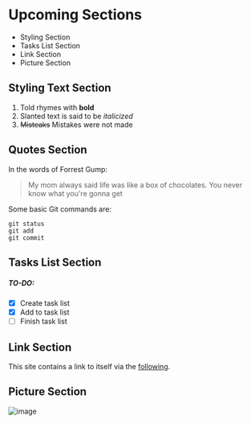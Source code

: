 # Upcoming Sections
- Styling Section
- Tasks List Section
- Link Section
- Picture Section

## Styling Text Section

1. Told rhymes with **bold**
2. Slanted text is said to be *italicized*
3. ~~Misteaks~~ Mistakes were not made

## Quotes Section
In the words of Forrest Gump:

> My mom always said life was like a box of chocolates. You never know what you're gonna get

Some basic Git commands are:
```
git status
git add
git commit
```

## Tasks List Section
##### TO-DO: 
- [x] Create task list
- [x] Add to task list
- [ ] Finish task list

## Link Section

This site contains a link to itself via the [following](https://asherbav.github.io/).

## Picture Section

![image](https://user-images.githubusercontent.com/60761222/103721100-b7535780-4f81-11eb-90c5-88ea35677137.png)
